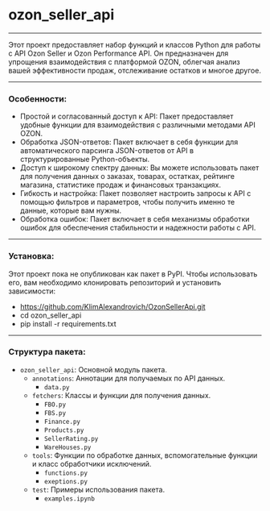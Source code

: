 # ozon_seller_api

___
Этот проект предоставляет набор функций и классов Python для работы с API Ozon Seller и Ozon Performance API. Он
предназначен для
упрощения взаимодействия с платформой OZON, облегчая анализ вашей эффективности продаж, отслеживание остатков и многое
другое.
___

### Особенности:

* Простой и согласованный доступ к API: Пакет предоставляет удобные функции для взаимодействия с различными методами API
  OZON.
* Обработка JSON-ответов: Пакет включает в себя функции для автоматического парсинга JSON-ответов от API в
  структурированные Python-объекты.
* Доступ к широкому спектру данных: Вы можете использовать пакет для получения данных о заказах, товарах, остатках,
  рейтинге магазина, статистике продаж и финансовых транзакциях.
* Гибкость и настройка: Пакет позволяет настроить запросы к API с помощью фильтров и параметров, чтобы получить именно
  те данные, которые вам нужны.
* Обработка ошибок: Пакет включает в себя механизмы обработки ошибок для обеспечения стабильности и надежности работы с
  API.

___

### Установка:

Этот проект пока не опубликован как пакет в PyPI. Чтобы использовать его, вам необходимо клонировать репозиторий и
установить зависимости:

- https://github.com/KlimAlexandrovich/OzonSellerApi.git
- cd ozon_seller_api
- pip install -r requirements.txt

___

### Структура пакета:

* `ozon_seller_api`: Основной модуль пакета.
    * `annotations`: Аннотации для получаемых по API данных.
        * `data.py`
    * `fetchers`: Классы и функции для получения данных.
        * `FBO.py`
        * `FBS.py`
        * `Finance.py`
        * `Products.py`
        * `SellerRating.py`
        * `WareHouses.py`
    * `tools`: Функции по обработке данных, вспомогательные функции и класс обработчики исключений.
        * `functions.py`
        * `exeptions.py`
    * `test`: Примеры использования пакета.
        * `examples.ipynb`

